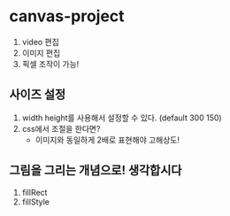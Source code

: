 # canvas-project
1. video 편집
2. 이미지 편집
3. 픽셀 조작이 가능!

## 사이즈 설정
1. width height를 사용해서 설정할 수 있다. (default 300 150)
2. css에서 조절을 한다면? 
    - 이미지와 동일하게 2배로 표현해야 고해상도!

## 그림을 그리는 개념으로! 생각합시다
1. fillRect
2. fillStyle